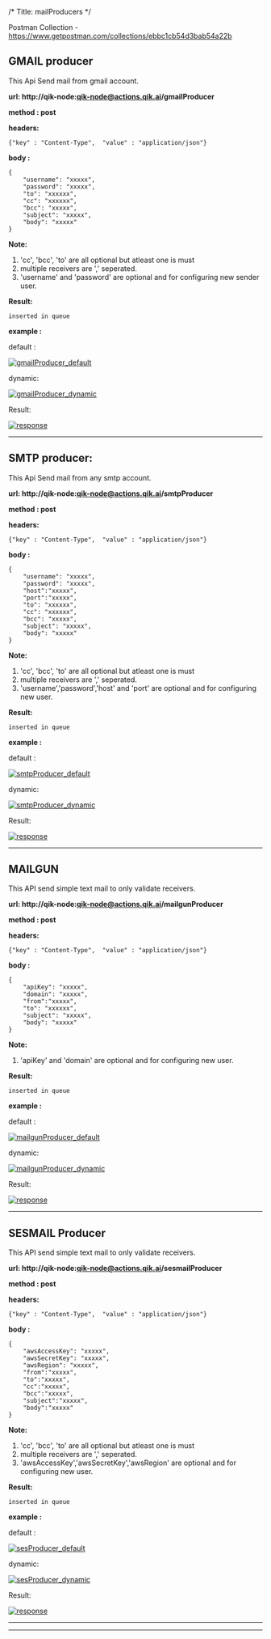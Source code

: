 /*
Title: mailProducers
*/

Postman Collection - https://www.getpostman.com/collections/ebbc1cb54d3bab54a22b


## GMAIL producer

This Api Send mail from gmail account.

**url: http://qik-node:qik-node@actions.qik.ai/gmailProducer**

**method : post**

**headers:**

    {"key" : "Content-Type",  "value" : "application/json"}

**body :**

    {
        "username": "xxxxx",
        "password": "xxxxx",
        "to": "xxxxxx",
        "cc": "xxxxxx",
        "bcc": "xxxxx",
        "subject": "xxxxx",
        "body": "xxxxx"
    }

**Note:**

1. 'cc', 'bcc', 'to' are all optional but atleast one is must
2. multiple receivers are ',' seperated.
3. 'username' and 'password' are optional and for configuring new sender user.
    
**Result:**

    inserted in queue


**example :**

default :

[![gmailProducer_default](%image_url%/qik-node-actions/mail/gmail_def.png "gmailProducer_default")](%image_url%/qik-node-actions/mail/gmail_def.png "gmailProducer_default")

dynamic:

[![gmailProducer_dynamic](%image_url%/qik-node-actions/mail/gmail_dyn.png "gmailProducer_dynamic")](%image_url%/qik-node-actions/mail/gmail_dyn.png "gmailProducer_dynamic")

Result:

[![response](%image_url%/qik-node-actions/response.png "response")](%image_url%/qik-node-actions/response.png "response")


------------

## SMTP producer:

This Api Send mail from any smtp account.

**url: http://qik-node:qik-node@actions.qik.ai/smtpProducer**

**method : post**

**headers:**

    {"key" : "Content-Type",  "value" : "application/json"}

**body :**

    {
        "username": "xxxxx",
        "password": "xxxxx",
        "host":"xxxxx",
        "port":"xxxxx",
        "to": "xxxxxx",
        "cc": "xxxxxx",
        "bcc": "xxxxx",
        "subject": "xxxxx",
        "body": "xxxxx"
    }

**Note:**

1. 'cc', 'bcc', 'to' are all optional but atleast one is must
2. multiple receivers are ',' seperated.
3. 'username','password','host' and 'port' are optional and for configuring new user.
    
**Result:**

    inserted in queue

**example :**

default :

[![smtpProducer_default](%image_url%/qik-node-actions/mail/smtp_def.png "smtpProducer_default")](%image_url%/qik-node-actions/mail/smtp_def.png "smtpProducer_default")

dynamic:

[![smtpProducer_dynamic](%image_url%/qik-node-actions/mail/smtp_dyn.png "smtpProducer_dynamic")](%image_url%/qik-node-actions/mail/smtp_dyn.png "smtpProducer_dynamic")

Result:

[![response](%image_url%/qik-node-actions/response.png "response")](%image_url%/qik-node-actions/response.png "response")

------------

## MAILGUN

This API send simple text mail to only validate receivers.

**url: http://qik-node:qik-node@actions.qik.ai/mailgunProducer**

**method : post**

**headers:**

    {"key" : "Content-Type",  "value" : "application/json"}

**body :**

    {
        "apiKey": "xxxxx",
        "domain": "xxxxx",
        "from":"xxxxx",
        "to": "xxxxxx",
        "subject": "xxxxx",
        "body": "xxxxx"
    }

**Note:**

1. 'apiKey' and 'domain' are optional and for configuring new user.
    
**Result:**

    inserted in queue


**example :**

default :

[![mailgunProducer_default](%image_url%/qik-node-actions/mail/mailgun_def.png "mailgunProducer_default")](%image_url%/qik-node-actions/mail/mailgun_def.png "mailgunProducer_default")

dynamic:

[![mailgunProducer_dynamic](%image_url%/qik-node-actions/mail/mailgun_dyn.png "mailgunProducer_dynamic")](%image_url%/qik-node-actions/mail/mailgun_dyn.png "mailgunProducer_dynamic")

Result:

[![response](%image_url%/qik-node-actions/response.png "response")](!%5Bscreen-shots%5D/response.png "response")

------------

## SESMAIL Producer

This API send simple text mail to only validate receivers.

**url: http://qik-node:qik-node@actions.qik.ai/sesmailProducer**

**method : post**

**headers:**

    {"key" : "Content-Type",  "value" : "application/json"}

**body :**

    {
        "awsAccessKey": "xxxxx",
        "awsSecretKey": "xxxxx",
        "awsRegion": "xxxxx",
        "from":"xxxxx",
        "to":"xxxxx",
        "cc":"xxxxx",
        "bcc":"xxxxx",
        "subject":"xxxxx",
        "body":"xxxxx"
    }

**Note:**

1. 'cc', 'bcc', 'to' are all optional but atleast one is must
2. multiple receivers are ',' seperated.
3. 'awsAccessKey','awsSecretKey','awsRegion' are optional and for configuring new user.
    
**Result:**

    inserted in queue


**example :**

default :

[![sesProducer_default](%image_url%/qik-node-actions/mail/ses_def.png "sesProducer_default")](%image_url%/qik-node-actions/mail/ses_def.png "sesProducer_default")

dynamic:

[![sesProducer_dynamic](%image_url%/qik-node-actions/mail/ses_dyn.png "sesProducer_dynamic")](%image_url%/qik-node-actions/mail/ses_dyn.png "sesProducer_dynamic")

Result:

[![response](%image_url%/qik-node-actions/response.png "response")](%image_url%/qik-node-actions/response.png "response")

------------
------------